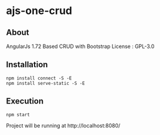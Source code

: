 # ajs-one-crud

## About
AngularJs 1.72 Based CRUD with Bootstrap
License : GPL-3.0

## Installation
```
npm install connect -S -E
npm install serve-static -S -E
```

## Execution
```
npm start
```
Project will be running at http://localhost:8080/